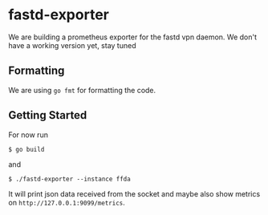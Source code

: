 # fastd-exporter

We are building a prometheus exporter for the fastd vpn daemon. We don't have a working version yet, stay tuned

## Formatting

We are using `go fmt` for formatting the code.

## Getting Started

For now run

```
$ go build
```

and

```
$ ./fastd-exporter --instance ffda
```

It will print json data received from the socket and maybe also show metrics on `http://127.0.0.1:9099/metrics`.
